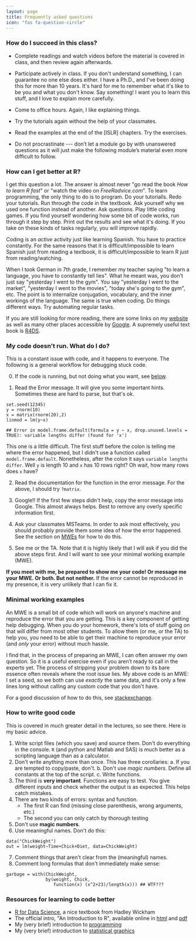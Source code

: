 ```yaml
---
layout: page
title: Frequently asked questions
icon: "fas fa-question-circle"
---
```





### How do I succeed in this class?

* Complete readings and watch videos before the material is covered in class, and then review again afterwards.

* Participate actively in class. If you don't understand something, I can guarantee no one else does either. I have a Ph.D., and I've been doing this for more than 10 years. It's hard for me to remember what it's like to be you and what you don't know. Say something! I want you to learn this stuff, and I love to explain more carefully.

* Come to office hours. Again, I like explaining things.

* Try the tutorials again without the help of your classmates. 

* Read the examples at the end of the \[ISLR\] chapters. Try the exercises.

* Do not procrastinate --- don’t let a module go by with unanswered questions as it will just make the following module’s material even more difficult to follow.

### How can I get better at R?

I get this question a lot. The answer is almost never "go read the book _How to learn R fast_" or "watch the video on _FreeRadvice.com_". To learn programming, the only thing to do is to program. Do your tutorialls. Redo your tutorials. Run through the code in the textbook. Ask yourself why we used one function instead of another. Ask questions. Play little coding games. If you find yourself wondering how some bit of code works, run through it step by step. Print out the results and see what it's doing. If you take on these kinds of tasks regularly, you will improve rapidly. 

Coding is an _active_ activity just like learning Spanish. You have to practice constantly. For the same reasons that it is difficult/impossible to learn Spanish just from reading a textbook, it is difficult/impossible to learn R just from reading/watching.

When I took German in 7th grade, I remember my teacher saying "to learn a language, you have to constantly tell lies". What he meant was, you don't just say "yesterday I went to the gym". You say "yesterday I went to the market", "yesterday I went to the movies", "today she's going to the gym", etc. The point is to internalize conjugation, vocabulary, and the inner workings of the language. The same is true when coding. Do things different ways. Try automating regular tasks. 

If you are still looking for more reading, there are some links on my [website](https://dajmcdon.github.io/code-links/) as well as many other places accessible by [Google](http://www.google.com/). A supremely useful text book is [R4DS](https://r4ds.had.co.nz).

### My code doesn't run. What do I do?

This is a constant issue with code, and it happens to everyone. The following is a general workflow for debugging stuck code.

0. If the code is running, but not doing what you want, see [below](#how-to-write-good-code).

1. Read the Error message. It will give you some important hints. Sometimes these are hard to parse, but that's ok.

```
set.seed(12345)
y = rnorm(10)
x = matrix(rnorm(20),2)
linmod = lm(y~x)
```

```
## Error in model.frame.default(formula = y ~ x, drop.unused.levels = TRUE): variable lengths differ (found for 'x')
```
This one is a little difficult. The first stuff before the colon is telling me where the error happened, but I didn't use a function called `model.frame.default`. Nonetheless, after the colon it says `variable lengths differ`. Well `y` is length 10 and `x` has 10 rows right? Oh wait, how many rows does `x` have?

2. Read the documentation for the function in the error message. For the above, I should try `?matrix`.

3. Google!! If the first few steps didn't help, copy the error message into Google. This almost always helps. Best to remove any overly specific information first.

4. Ask your classmates MSTeams. In order to ask most effectively, you should probably provide them some idea of how the error happened. See the section on [MWEs](#minimal-working-examples) for how to do this.

5. See me or the TA. Note that it is highly likely that I will ask if you did the above steps first. And I will want to see your minimal working example (MWE). 

**If you meet with me, be prepared to show me your code! Or message me your MWE. Or both. But not neither.** If the error cannot be reproduced in my presence, it is very unlikely that I can fix it.

### Minimal working examples

An MWE is a small bit of code which will work on anyone's machine and reproduce the error that you are getting. This is a key component of getting help debugging. When you do your homework, there's lots of stuff going on that will differ from most other students. To allow them (or me, or the TA) to help you, you need to be able to get their machine to reproduce your error (and *only* your error) without much hassle.

I find that, in the process of preparing an MWE, I can often answer my own question. So it is a useful exercise even if you aren’t ready to call in the experts yet. The process of stripping your problem down to its bare essence often reveals where the root issue lies. My above code is an MWE: I set a seed, so we both can use _exactly_ the same data, and it's only a few lines long without calling any custom code that you don't have.

For a good discussion of how to do this, see [stackexchange](https://stackoverflow.com/questions/5963269/how-to-make-a-great-r-reproducible-example-aka-mcve-minimal-complete-and-ver/5963610#5963610).

### How to write good code

This is covered in much greater detail in the lectures, so see there. Here is my basic advice.

1. Write script files (which you save) and source them. Don't do everything in the console. `R` (and python and Matlab and SAS) is much better as a scripting language than as a calculator.
2. Don't write anything more than once. This has three corollaries:
    a. If you are tempted to copy/paste, don't.
    b. Don't use _magic numbers_. Define all constants at the top of the script.
    c. Write functions.
3. The third is __very important__. Functions are easy to test. You give different inputs and check whether the output is as expected. This helps catch mistakes.
4. There are two kinds of errors: syntax and function.  
    * The first R can find (missing close parenthesis, wrong arguments, etc.)  
    * The second you can only catch by thorough testing 
5. Don't use __magic numbers__. 
6. Use meaningful names. Don't do this:

```
data("ChickWeight")
out = lm(weight~Time+Chick+Diet, data=ChickWeight)
```
7. Comment things that aren't clear from the (meaningful) names.
8. Comment long formulas that don't immediately make sense: 

```
garbage = with(ChickWeight, 
               by(weight, Chick, 
                  function(x) (x^2+23)/length(x))) ## WTF???
```

### Resources for learning to code better

* [R for Data Science](http://r4ds.had.co.nz), a nice textbook from Hadley Wickham
* The official intro, "An Introduction to R", available online in [html](http://cran.r-project.org/doc/manuals/R-intro.html) and [pdf](http://cran.r-project.org/doc/manuals/R-intro.pdf)
* My (very brief) introduction to [programming](htttps://dajmcdon.github.io/assets/code-links/programming.pdf)
* My (very brief) introduction to [statistical graphics](htttps://dajmcdon.github.io/assets/code-links/graphics.pdf)

